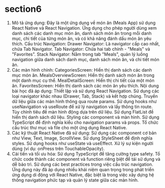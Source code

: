 # section6
1. Mô tả ứng dụng:
Đây là một ứng dụng về món ăn (Meals App) sử dụng React Native và React Navigation. Ứng dụng cho phép người dùng xem danh sách các danh mục món ăn, danh sách món ăn trong mỗi danh mục, chi tiết của từng món ăn, và có khả năng đánh dấu món ăn yêu thích.
Cấu trúc Navigation:
Drawer Navigator: Là navigator cấp cao nhất, chứa Tab Navigator.
Tab Navigator: Chứa hai tab chính - "Meals" và "Favorites".
Stack Navigator: Nằm trong tab "Meals", quản lý luồng navigation giữa danh sách danh mục, danh sách món ăn, và chi tiết món ăn.
3. Các màn hình chính:
CategoriesScreen: Hiển thị danh sách các danh mục món ăn.
MealsOverviewScreen: Hiển thị danh sách món ăn trong một danh mục cụ thể.
MealDetailScreen: Hiển thị chi tiết của một món ăn.
FavoritesScreen: Hiển thị danh sách các món ăn yêu thích.
Nội dung bài học đã áp dụng:
Thiết lập và sử dụng React Navigation.
Sử dụng các loại navigator khác nhau (Drawer, Tab, Stack) và kết hợp chúng.
Truyền dữ liệu giữa các màn hình thông qua route params.
Sử dụng hooks như useNavigation và useRoute để xử lý navigation và lấy thông tin route.
Tùy chỉnh tiêu đề màn hình động dựa trên dữ liệu.
Sử dụng FlatList để hiển thị danh sách dữ liệu.
Styling các component và màn hình.
Sử dụng TypeScript để định nghĩa kiểu cho navigation params và props.
Tổ chức cấu trúc thư mục và file cho một ứng dụng React Native.
5. Các kỹ thuật React Native đã sử dụng:
Sử dụng các component cơ bản như View, Text, Image, ScrollView.
Sử dụng StyleSheet để định nghĩa styles.
Sử dụng hooks như useState và useEffect.
Xử lý sự kiện người dùng (ví dụ: onPress trên TouchableOpacity).
6. Cải tiến và tối ưu hóa:
Sử dụng TypeScript để tăng cường type safety.
Tổ chức code thành các component và function riêng biệt để tái sử dụng và dễ bảo trì.
Sử dụng các best practices trong việc cấu trúc navigation.
Ứng dụng này đã áp dụng nhiều khái niệm quan trọng trong phát triển ứng dụng di động với React Native, đặc biệt là trong việc xây dựng hệ thống navigation phức tạp và quản lý state giữa các màn hình.
